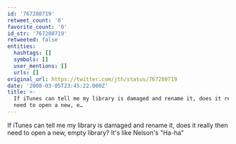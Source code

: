 ```yaml
---
id: '767280719'
retweet_count: '0'
favorite_count: '0'
id_str: '767280719'
retweeted: false
entities:
  hashtags: []
  symbols: []
  user_mentions: []
  urls: []
original_url: https://twitter.com/jth/status/767280719
date: '2008-03-05T23:45:22.000Z'
title: >-
  If iTunes can tell me my library is damaged and rename it, does it really then
  need to open a new, e…
---
```


If iTunes can tell me my library is damaged and rename it, does it really then need to open a new, empty library? It's like Nelson's "Ha-ha"